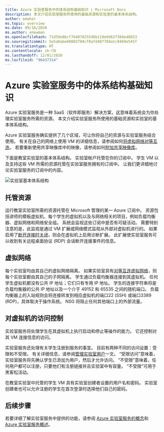 ```yaml
---
title: Azure 实验室服务中的体系结构基础知识 | Microsoft Docs
description: 本文介绍实验室服务所使用的基础资源和实验室的基本体系结构。
author: emaher
ms.topic: overview
ms.date: 09/16/2020
ms.author: enewman
ms.openlocfilehash: 71d59e8bcf7b4078255d6b119e9d62f366e46033
ms.sourcegitcommit: 5e5a0abe60803704cf8afd407784a1c9469e545f
ms.translationtype: HT
ms.contentlocale: zh-CN
ms.lasthandoff: 12/01/2020
ms.locfileid: "96437314"
---
```

# <a name="architecture-fundamentals-in-azure-lab-services"></a>Azure 实验室服务中的体系结构基础知识

Azure 实验室服务是一种 SaaS（软件即服务）解决方案，这意味着系统会为你处理实验室服务所需的资源。 本文介绍实验室服务所使用的基础资源和实验室的基本体系结构。  

Azure 实验室服务确实提供了几个区域，可让你将自己的资源与实验室服务结合使用。  有关在自己的网络上使用 VM 的详细信息，请参阅如何[将虚拟网络对等互连](how-to-connect-peer-virtual-network.md)。  若要重新使用共享映像库中的映像，请参阅如何[附加共享映像库](how-to-attach-detach-shared-image-gallery.md)。

下面是教室实验室的基本体系结构。  实验室帐户托管在你的订阅中。 学生 VM 以及支持这些 VM 所需的资源托管在实验室服务拥有的订阅中。 让我们更详细地讨论实验室服务的订阅中的内容。

![实验室基本体系结构](./media/classroom-labs-fundamentals/labservices-basic-architecture.png)

## <a name="hosted-resources"></a>托管资源

运行教室实验室所需的资源托管在 Microsoft 管理的某一 Azure 订阅中。  资源包括讲师的模板虚拟机、每个学生的虚拟机以及与网络相关的项目，例如负载均衡器、虚拟网络和网络安全组。  系统会监视这些订阅中是否有可疑活动。  需要特别注意的是，此监视是通过 VM 扩展或网络模式监视从外部对虚拟机进行的。  如果启用了[断开连接时关闭](how-to-enable-shutdown-disconnect.md)，则会在虚拟机上启用诊断扩展。 此扩展使实验室服务可以收到有关远程桌面协议 (RDP) 会话断开连接事件的信息。

## <a name="virtual-network"></a>虚拟网络

每个实验室均由其自己的虚拟网络隔离。  如果实验室具有[对等互连虚拟网络](how-to-connect-peer-virtual-network.md)，则每个实验室都由其自己的子网隔离。  学生通过负载均衡器连接到其虚拟机。  任何学生虚拟机都没有公共 IP 地址；它们只有专用 IP 地址。  学生的连接字符串将是负载均衡器的公共 IP 地址以及一个介于 49152 和 65535 之间的随机端口。  负载均衡器上的入站规则会将连接转发到相应虚拟机的端口22 (SSH) 或端口3389 (RDP)，具体取决于操作系统。 NSG 将阻止任何其他端口上的外部流量。

## <a name="access-control-to-the-virtual-machines"></a>对虚拟机的访问控制

实验室服务将处理学生在其虚拟机上执行启动和停止等操作的能力。  它还控制对其 VM 连接信息的访问。

实验室服务还处理有关学生注册到服务的事宜。 目前有两种不同的访问设置：受限和不受限。 有关详细信息，请参阅[管理实验室用户](how-to-configure-student-usage.md#send-invitations-to-users)一文。 “受限访问”意味着，实验室服务将先确认学生已添加为用户，然后才允许访问。 “不受限”意味着，任何用户都可以注册，只要他们有注册链接并且实验室中有容量。 “不受限”可用于黑客松活动。

在教室实验室中托管的学生 VM 具有实验室创建者设置的用户名和密码。  实验室创建者也可以允许注册的学生在首次登录时选择他们自己的密码。  

## <a name="next-steps"></a>后续步骤

若要详细了解实验室服务中提供的功能，请参阅 [Azure 实验室服务的概念](classroom-labs-concepts.md)和 [Azure 实验室服务概述](classroom-labs-overview.md)。
